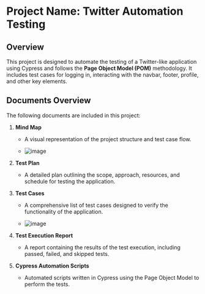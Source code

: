 # Project Name: Twitter Automation Testing

## Overview
This project is designed to automate the testing of a Twitter-like application using Cypress and follows the **Page Object Model (POM)** methodology. It includes test cases for logging in, interacting with the navbar, footer, profile, and other key elements.

## Documents Overview

The following documents are included in this project:

1. **Mind Map**  
   - A visual representation of the project structure and test case flow.
  
   - ![image](https://github.com/user-attachments/assets/b6956102-2f27-4eb5-8b32-2ce5ffee6249)

   
2. **Test Plan**  
   - A detailed plan outlining the scope, approach, resources, and schedule for testing the application.
   
3. **Test Cases**  
   - A comprehensive list of test cases designed to verify the functionality of the application.
  
   - ![image](https://github.com/user-attachments/assets/7ca1cc46-5a89-4e86-9d50-8cf78a308306)


4. **Test Execution Report**  
   - A report containing the results of the test execution, including passed, failed, and skipped tests.

5. **Cypress Automation Scripts**  
   - Automated scripts written in Cypress using the Page Object Model to perform the tests.

